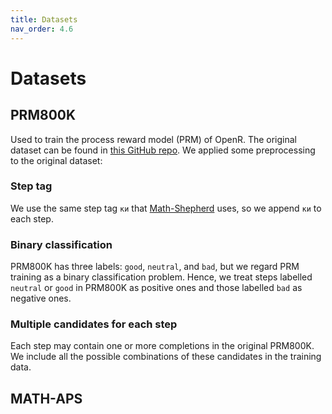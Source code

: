 ```yaml
---
title: Datasets
nav_order: 4.6
---
```


# Datasets

## PRM800K

Used to train the process reward model (PRM) of OpenR. The original dataset can be found in [this
GitHub repo](https://github.com/openai/prm800k). We applied some preprocessing to the original
dataset:

### Step tag

We use the same step tag `ки` that [Math-Shepherd](https://arxiv.org/pdf/2312.08935.pdf) uses, so we
append `ки` to each step.

### Binary classification

PRM800K has three labels: `good`, `neutral`, and `bad`, but we regard PRM training as a binary
classification problem. Hence, we treat steps labelled `neutral` or `good` in PRM800K as positive
ones and those labelled `bad` as negative ones.

### Multiple candidates for each step

Each step may contain one or more completions in the original PRM800K. We include all the possible
combinations of these candidates in the training data.

## MATH-APS
